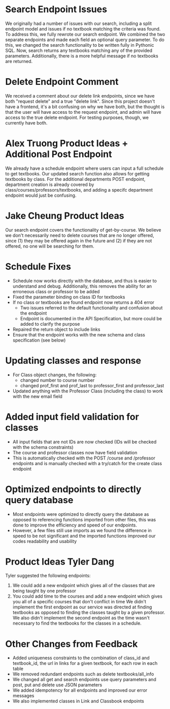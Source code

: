 # Search Endpoint Issues
We originally had a number of issues with our search, including a split endpoint model and issues if no textbook matching the criteria was found. To address this, we fully rewrote our search endpoint. We combined the two separate endpoints and made each field an optional query parameter. To do this, we changed the search functionality to be written fully in Pythonic SQL. Now, search returns any textbooks matching any of the provided parameters. Additionally, there is a more helpful message if no textbooks are returned.

# Delete Endpoint Comment
We received a comment about our delete link endpoints, since we have both "request delete" and a true "delete link". Since this project doesn't have a frontend, it's a bit confusing on why we have both, but the thought is that the user will have access to the request endpoint, and admin will have access to the true delete endpoint. For testing purposes, though, we currently have both.

# Alex Truong Product Ideas + Additional Post Endpoint
We already have a schedule endpoint where users can input a full schedule to get textbooks. Our updated search function also allows for getting textbooks by class. For the additional departments POST endpoint, department creation is already covered by class/courses/professors/textbooks, and adding a specifc department endpoint would just be confusing.

# Jake Cheung Product Ideas 
Our search endpoint covers the functionality of get-by-course. We believe we don't necessarily need to delete courses that are no longer offered, since (1) they may be offered again in the future and (2) if they are not offered, no one will be searching for them.

# Schedule Fixes
- Schedule now works directly with the database, and thus is easier to understand and debug. Additionally, this removes the ability for an erroneous class or professor to be added
- Fixed the parameter binding on class ID for textbooks
- If no class or textbooks are found endpoint now returns a 404 error
     - Two issues referred to the default functionality and confusion about the endpoint
     - Endpoint is documented in the API Specification, but more could be added to clarify the purpose
- Repaired the return object to include links
- Ensure that the endpoint works with the new schema and class specification (see below)

# Updating classes and response
- For Class object changes, the following:
     - changed number to course number
     - changed prof_first and prof_last to professor_first and professor_last
- Updated anything with the Professor Class (including the class) to work with the new email field

# Added input field validation for classes
- All input fields that are not IDs are now checked (IDs will be checked with the schema constraints)
- The course and professor classes now have field validation 
- This is automatically checked with the POST /course and /professor endpoints and is manually checked with a try/catch for the create class endpoint

# Optimized endpoints to directly query database
- Most endpoints were optimized to directly query the database as opposed to referencing functions imported from other files, this was done to improve the efficiency and speed of our endpoints. 
- However, a few files still use imports as we found the difference in speed to be not significant and the imported functions improved our codes readability and usability

# Product Ideas Tyler Dang
Tyler suggested the following endpoints:
1. We could add a new endpoint which gives all of the classes that are being taught by one professor
2. You could add time to the courses and add a new endpoint which gives you all of a specific courses that don't conflict in time
We didn't implement the first endpoint as our service was directed at finding textbooks as opposed to finding the classes taught by a given professor. We also didn't implement the second endpoint as the time wasn't necessary to find the textbooks for the classes in a schedule.

# Other Changes from Feedback
- Added uniqueness constraints to the combination of class_id and textbook_id, the url in links for a given textbook, for each row in each table
- We removed redundant endpoints such as delete textbooks/all_info
- We changed all get and search endpoints use query parameters and post, put and delete use JSON parameters
- We added idempotency for all endpoints and improved our error messages
- We also implemented classes in Link and Classbook endpoints




